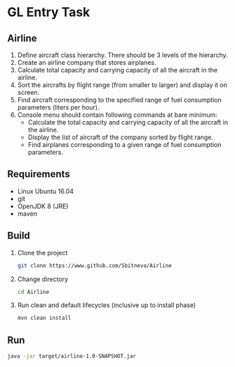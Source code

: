# GL Entry Task

## Airline

1. Define aircraft class hierarchy. There should be 3 levels of the hierarchy.
1. Create an airline company that stores airplanes.
1. Calculate total capacity and carrying capacity of all the aircraft in the airline.
1. Sort the aircrafts by flight range (from smaller to larger) and display it on screen.
1. Find aircraft corresponding to the specified range of fuel consumption parameters (liters per hour).
1. Console menu should contain following commands at bare minimum:
    - Calculate the total capacity and carrying capacity of all the aircraft in the airline.
    - Display the list of aircraft of the company sorted by flight range.
    - Find airplanes corresponding to a given range of fuel consumption parameters.

## Requirements

- Linux Ubuntu 16.04
- git
- OpenJDK 8 (JRE)
- maven

## Build

1. Clone the project
    ```bash
    git clone https://www.github.com/Sbitneva/Airline
    ```

2. Change directory
    ```bash
    cd Airline
    ```

3. Run clean and default lifecycles (inclusive up to install phase)
    ```bash
    mvn clean install
    ```

## Run

```bash
java -jar target/airline-1.0-SNAPSHOT.jar
```
